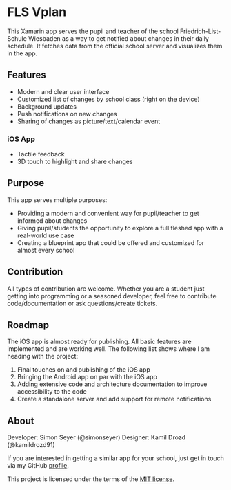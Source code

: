 # FLS Vplan

This Xamarin app serves the pupil and teacher of the school Friedrich-List-Schule Wiesbaden 
as a way to get notified about changes in their daily schedule. 
It fetches data from the official school server and visualizes them in the app.

## Features

* Modern and clear user interface
* Customized list of changes by school class (right on the device)
* Background updates
* Push notifications on new changes
* Sharing of changes as picture/text/calendar event

### iOS App

* Tactile feedback
* 3D touch to highlight and share changes

## Purpose

This app serves multiple purposes:

* Providing a modern and convenient way for pupil/teacher to get informed about changes
* Giving pupil/students the opportunity to explore a full fleshed app with a real-world use case
* Creating a blueprint app that could be offered and customized for almost every school

## Contribution

All types of contribution are welcome. Whether you are a student just getting into programming or
a seasoned developer, feel free to contribute code/documentation or ask questions/create tickets.

## Roadmap

The iOS app is almost ready for publishing. All basic features are implemented and are working well. 
The following list shows where I am heading with the project:

1. Final touches on and publishing of the iOS app
1. Bringing the Android app on par with the iOS app
1. Adding extensive code and architecture documentation to improve accessibility to the code
1. Create a standalone server and add support for remote notifications

## About

Developer: Simon Seyer (@simonseyer)
Designer: Kamil Drozd (@kamildrozd91)

If you are interested in getting a similar app for your school, just get in touch via my
GitHub [profile](https://github.com/simonseyer).

This project is licensed under the terms of the [MIT license](LICENSE.md).
